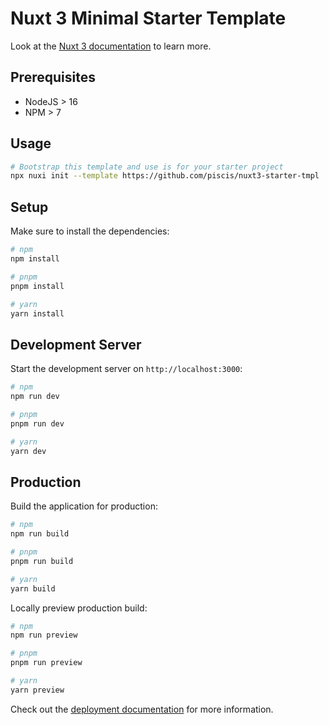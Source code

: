 # Nuxt 3 Minimal Starter Template

Look at the [Nuxt 3 documentation](https://nuxt.com/docs/getting-started/introduction) to learn more.

## Prerequisites
- NodeJS > 16
- NPM > 7

## Usage

```bash
# Bootstrap this template and use is for your starter project
npx nuxi init --template https://github.com/piscis/nuxt3-starter-tmpl
```

## Setup

Make sure to install the dependencies:

```bash
# npm
npm install

# pnpm
pnpm install

# yarn
yarn install
```

## Development Server

Start the development server on `http://localhost:3000`:

```bash
# npm
npm run dev

# pnpm
pnpm run dev

# yarn
yarn dev
```

## Production

Build the application for production:

```bash
# npm
npm run build

# pnpm
pnpm run build

# yarn
yarn build
```

Locally preview production build:

```bash
# npm
npm run preview

# pnpm
pnpm run preview

# yarn
yarn preview
```

Check out the [deployment documentation](https://nuxt.com/docs/getting-started/deployment) for more information.
